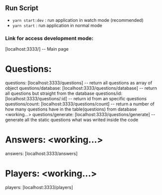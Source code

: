 ## Run Script
- `yarn start:dev` : run application in watch mode (recommended)
- `yarn start`     : run application in normal mode

### Link for access development mode:
[localhost:3333/] -- Main page

# Questions: 
questions: [localhost:3333/questions] -- return all questions as array of object
questions/database: [localhost:3333/questions/database] -- return all questions but straight from the database
questions/id: [localhost:3333/questions/:id] -- return id from an specific questions
questions/count: [localhost:3333/questions/count] -- return a number of how many questions have in the table(questions) from database <working...>
questions/generate: [localhost:3333/questions/generate] -- generate all the static questions what was writed inside the code

# Answers: <working...>
answers: [localhost:3333/answers]

# Players: <working...>
players: [localhost:3333/players]
  
